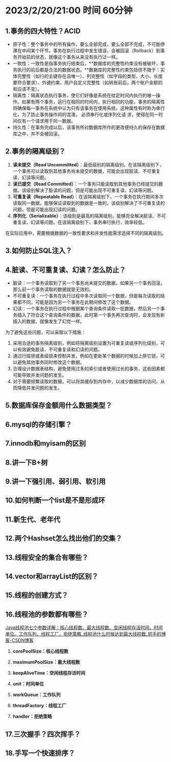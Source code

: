 # 2023/2/20/21:00 时间 60分钟

## 1.事务的四大特性？ACID

+ 原子性：整个事务中的所有操作，要么全部完成，要么全部不完成，不可能停滞在中间某个环节。事务在执行过程中发生错误，会被回滚（Rollback）到事务开始前的状态，就像这个事务从来没有执行过一样。
+ 一致性：一致性是指事务执行结束后，**数据库的完整性约束没有被破坏，事务执行的前后都是合法的数据状态。**数据库的完整性约束包括但不限于：实体完整性（如行的主键存在且唯一）、列完整性（如字段的类型、大小、长度要符合要求）、外键约束、用户自定义完整性（如转账前后，两个账户余额的和应该不变）。
+ 隔离性：隔离状态执行事务，使它们好像是系统在给定时间内执行的唯一操作。如果有两个事务，运行在相同的时间内，执行相同的功能，事务的隔离性将确保每一事务在系统中认为只有该事务在使用系统。这种属性有时称为串行化，为了防止事务操作间的混淆，  必须串行化或序列化请 求，使得在同一时间仅有一个请求用于同一数据。
+ 持久性：在事务完成以后，该事务所对数据库所作的更改便持久的保存在数据库之中，并不会被回滚。

## 2.事务的隔离级别？

1. **读未提交（Read Uncommitted）**：最低级别的隔离级别。在该隔离级别下，一个事务可以读取到其他事务尚未提交的数据，可能会出现脏读、不可重复读、幻读等问题。
2. **读已提交（Read Committed）**：一个事务只能读取到其他事务已经提交的数据。该级别解决了脏读的问题，但是可能出现不可重复读、幻读等问题。
3. **可重复读（Repeatable Read）**：在该隔离级别下，一个事务在执行期间多次读取同一数据，能够保证读取到的数据是一致的。该级别解决了不可重复读的问题，但是可能出现幻读的问题。
4. **序列化（Serializable）**：该级别是最高的隔离级别，能够完全解决脏读、不可重复读、幻读等问题。在该隔离级别下，事务串行执行，效率较低。

在实际应用中，需要根据数据的一致性要求和并发性能需求选择不同的隔离级别。

## 3.如何防止SQL注入？



## 4.脏读、不可重复读、幻读？怎么防止？

- 脏读：一个事务读取到了另一个事务尚未提交的数据，如果另一个事务回滚，那么前一个事务读取的数据就是无效的。
- 不可重复读：一个事务在执行过程中多次读取同一个数据，但是每次读取的结果都不同，可能是因为另一个事务在此期间修改了这个数据。
- 幻读：一个事务在执行过程中根据某个查询条件读取一批数据，然后另一个事务插入了符合这个查询条件的数据，此时第一个事务再次查询时，会发现有新插入的数据，就像发生了幻觉一样。

为了避免这些问题，可以采取以下措施：

1. 采用合适的事务隔离级别，例如将隔离级别设置为可重复读或序列化级别，可以有效避免脏读、不可重复读和幻读的问题。
2. 通过行级锁或表级锁来控制并发，例如在更新某个数据的时候加上排它锁，可以避免其他事务同时修改这个数据。
3. 合理设计数据表结构，避免使用过多的索引或者使用过长的事务，这些因素都可能导致并发问题的发生。
4. 对于需要频繁读取的数据，可以将其缓存到内存中，以减少数据库的访问，从而降低并发问题的发生。

## 5.数据库保存金额用什么数据类型？



## 6.mysql的存储引擎？



## 7.innodb和myisam的区别



## 8.讲一下B+树



## 9.讲一下强引用、弱引用、软引用



## 10.如何判断一个list是不是形成环

## 11.新生代、老年代

## 12.两个Hashset怎么找出他们的交集？

## 13.线程安全的集合有哪些？

## 14.vector和arrayList的区别？

## 15.线程的创建方式？

## 16.线程池的参数都有哪些？

[Java线程池七个参数详解：核心线程数、最大线程数、空闲线程存活时间、时间单位、工作队列、线程工厂、拒绝策略_线程池什么时候达到最大线程数_抓手的博客-CSDN博客](https://blog.csdn.net/Anenan/article/details/115603481)

1. **corePoolSize：核心线程数**

2. **maximumPoolSize：最大线程数**

3. **keepAliveTime：空闲线程存活时间**

4. **unit：时间单位**
5. **workQueue：工作队列**
6. **threadFactory：线程工厂**
7. **handler：拒绝策略**

## 17.三次握手？四次挥手？

## 18.手写一个快速排序？ 



